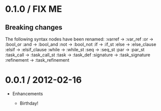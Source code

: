 # 0.1.0 / FIX ME

## Breaking changes

The following syntax nodes have been renamed:
  :varref     -> :var_ref
  :or         -> :bool_or
  :and        -> :bool_and
  :not        -> :bool_not
  :if         -> :if_st
  :else       -> :else_clause
  :elsif      -> :elsif_clause
  :while      -> :while_st
  :seq        -> :seq_st
  :par        -> :par_st
  :task_call  -> :task_call_st
  :task       -> :task_def
  :signature  -> :task_signature
  :refinement -> :task_refinement

# 0.0.1 / 2012-02-16

* Enhancements

  * Birthday!
